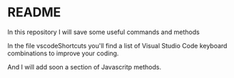 # README
In this repository I will save some useful commands and methods

In the file vscodeShortcuts you'll find a list of Visual Studio Code keyboard combinations to improve your coding.

And I will add soon a section of Javascritp methods.
